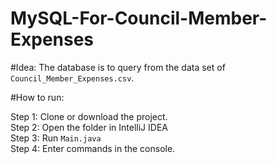 # MySQL-For-Council-Member-Expenses

#Idea:
The database is to query from the data set of ```Council_Member_Expenses.csv```. 
<br>


#How to run:

Step 1: Clone or download the project.
<br>
Step 2: Open the folder in IntelliJ IDEA
<br>
Step 3: Run ```Main.java```
<br>
Step 4: Enter commands in the console.
